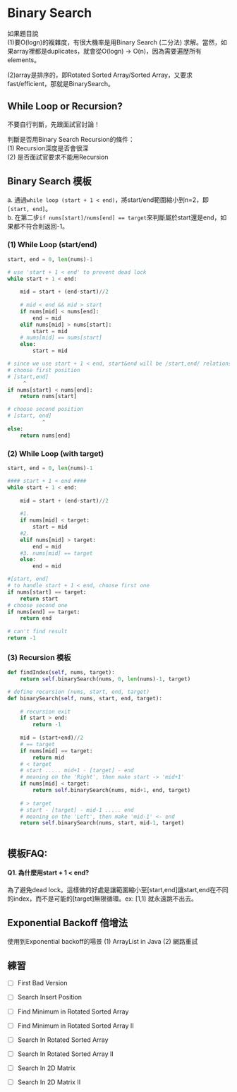 # Binary Search

如果題目說  
\(1\)要O\(logn\)的複雜度，有很大機率是用Binary Search \(二分法\) 求解。當然，如果array裡都是duplicates，就會從O\(logn\) -&gt; O\(n\)，因為需要遍歷所有elements。

\(2\)array是排序的，即Rotated Sorted Array/Sorted Array，又要求fast/efficient，那就是BinarySearch。

## While Loop or Recursion?

不要自行判斷，先跟面試官討論！

判斷是否用Binary Search Recursion的條件：  
\(1\) Recursion深度是否會很深  
\(2\) 是否面試官要求不能用Recursion

## Binary Search 模板

a. 通過`while loop (start + 1 < end)`，將start/end範圍縮小到n=2，即`[start, end]`。  
b. 在第二步`if nums[start]/nums[end] == target`來判斷屬於start還是end，如果都不符合則返回-1。 

### \(1\) While Loop \(start/end\)

```python
start, end = 0, len(nums)-1

# use 'start + 1 < end' to prevent dead lock
while start + 1 < end:
    
    mid = start + (end-start)//2
    
    # mid < end && mid > start
    if nums[mid] < nums[end]:
        end = mid
    elif nums[mid] > nums[start]:
        start = mid
    # nums[mid] == nums[start]
    else: 
        start = mid

# since we use start + 1 < end, start&end will be /start,end/ relationship.
# choose first position
# [start,end] 
     ^
if nums[start] < nums[end]:
    return nums[start]

# choose second position
# [start, end]
           ^
else:
    return nums[end]
```

### \(2\) While Loop \(with target\)

```python
start, end = 0, len(nums)-1

#### start + 1 < end ####
while start + 1 < end:
    
    mid = start + (end-start)//2
    
    #1.
    if nums[mid] < target:
        start = mid
    #2.
    elif nums[mid] > target:
        end = mid
    #3. nums[mid] == target
    else: 
        end = mid

#[start, end]
# to handle start + 1 < end, choose first one
if nums[start] == target:
    return start
# choose second one
if nums[end] == target:
    return end
    
# can't find result
return -1
```

### \(3\) Recursion 模板

```python
def findIndex(self, nums, target):
    return self.binarySearch(nums, 0, len(nums)-1, target)

# define recursion (nums, start, end, target)
def binarySearch(self, nums, start, end, target):
    
    # recursion exit
    if start > end:
        return -1
    
    mid = (start+end)//2
    # == target
    if nums[mid] == target:
        return mid
    # < target
    # start ..... mid+1 - [target] - end
    # meaning on the 'Right', then make start -> 'mid+1'
    if nums[mid] < target:
        return self.binarySearch(nums, mid+1, end, target)
        
    # > target
    # start - [target] - mid-1 ..... end
    # meaning on the 'Left', then make 'mid-1' <- end 
    return self.binarySearch(nums, start, mid-1, target)
        
```

## 模板FAQ:

#### Q1. 為什麼用start + 1 &lt; end? 

為了避免dead lock。這樣做的好處是讓範圍縮小至\[start,end\]讓start,end在不同的index，而不是可能的\[target\]無限循環。ex: \[1,1\] 就永遠跳不出去。

## Exponential Backoff 倍增法

使用到Exponential backoff的場景 \(1\) ArrayList in Java \(2\) 網路重試

## 練習

* [ ] First Bad Version
* [ ] Search Insert Position
* [ ] Find Minimum in Rotated Sorted Array
* [ ] Find Minimum in Rotated Sorted Array II
* [ ] Search In Rotated Sorted Array
* [ ] Search In Rotated Sorted Array II
* [ ] Search In 2D Matrix
* [ ] Search In 2D Matrix II



